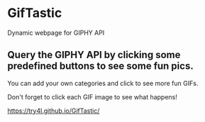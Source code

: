 # GifTastic
Dynamic webpage for GIPHY API

## Query the GIPHY API by clicking some predefined buttons to see some fun pics.

You can add your own categories and click to see more fun GIFs.

Don't forget to click each GIF image to see what happens!

https://try4l.github.io/GifTastic/
